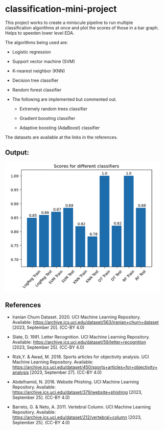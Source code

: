 # classification-mini-project

This project works to create a miniscule pipeline to run multiple classification algorithms at once and plot the scores of those in a bar graph. Helps to speeden lower level EDA.

The algorithms being used are:
* Logistic regression

* Support vector machine (SVM)
  
* K-nearest neighbor (KNN)

* Decision tree classifier

* Random forest classifier

* The following are implemented but commented out.
  - Extremely random trees classifier

  - Gradient boosting classifier

  -  Adaptive boosting (AdaBoost) classifier

The datasets are available at the links in the references.


## Output:
![image](Example.png)

## References
* Iranian Churn Dataset. 2020. UCI Machine Learning Repository. Available: https://archive.ics.uci.edu/dataset/563/iranian+churn+dataset [2023, September 20]. (CC-BY 4.0)

* Slate, D. 1991. Letter Recognition. UCI Machine Learning Repository. Available: https://archive.ics.uci.edu/dataset/59/letter+recognition [2023, September 25]. (CC-BY 4.0)

* Rizk,Y. & Awad, M. 2018. Sports articles for objectivity analysis. UCI Machine Learning Repository. Available: https://archive.ics.uci.edu/dataset/450/sports+articles+for+objectivity+analysis [2023, September 27]. (CC-BY 4.0)

* Abdelhamid, N. 2016. Website Phishing. UCI Machine Learning Repository. Available: https://archive.ics.uci.edu/dataset/379/website+phishing [2023, September 25]. (CC-BY 4.0)

* Barreto, G. & Neto, A. 2011. Vertebral Column. UCI Machine Learning Repository. Available: https://archive.ics.uci.edu/dataset/212/vertebral+column [2023, September 25]. (CC-BY 4.0)